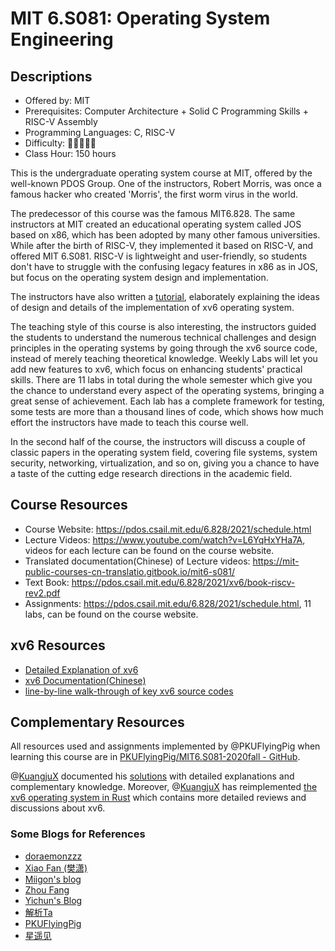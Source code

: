 # MIT 6.S081: Operating System Engineering

## Descriptions

- Offered by: MIT
- Prerequisites: Computer Architecture + Solid C Programming Skills + RISC-V Assembly
- Programming Languages: C, RISC-V
- Difficulty: 🌟🌟🌟🌟🌟
- Class Hour: 150 hours

This is the undergraduate operating system course at MIT, offered by the well-known PDOS Group. One of the instructors, Robert Morris, was once a famous hacker who created 'Morris', the first worm virus in the world.

The predecessor of this course was the famous MIT6.828. The same instructors at MIT created an educational operating system called JOS based on x86, which has been adopted by many other famous universities. While after the birth of RISC-V, they implemented it based on RISC-V, and offered MIT 6.S081. RISC-V is lightweight and user-friendly, so students don't have to struggle with the confusing legacy features in x86 as in JOS, but focus on the operating system design and implementation. 

The instructors have also written a [tutorial](https://pdos.csail.mit.edu/6.828/2021/xv6/book-riscv-rev2.pdf), elaborately explaining the ideas of design and details of the implementation of xv6 operating system. 

The teaching style of this course is also interesting, the instructors guided the students to understand the numerous technical challenges and design principles in the operating systems by going through the xv6 source code, instead of merely teaching theoretical knowledge. Weekly Labs will let you add new features to xv6, which focus on enhancing students' practical skills. There are 11 labs in total during the whole semester which give you the chance to understand every aspect of the operating systems, bringing a great sense of achievement. Each lab has a complete framework for testing, some tests are more than a thousand lines of code, which shows how much effort the instructors have made to teach this course well.

In the second half of the course, the instructors will discuss a couple of classic papers in the operating system field, covering file systems, system security, networking, virtualization, and so on, giving you a chance to have a taste of the cutting edge research directions in the academic field.

## Course Resources

- Course Website: <https://pdos.csail.mit.edu/6.828/2021/schedule.html>
- Lecture Videos: <https://www.youtube.com/watch?v=L6YqHxYHa7A>, videos for each lecture can be found on the course website.
- Translated documentation(Chinese) of Lecture videos: <https://mit-public-courses-cn-translatio.gitbook.io/mit6-s081/>
- Text Book: <https://pdos.csail.mit.edu/6.828/2021/xv6/book-riscv-rev2.pdf>
- Assignments: <https://pdos.csail.mit.edu/6.828/2021/schedule.html>, 11 labs, can be found on the course website.

## xv6 Resources

- [Detailed Explanation of xv6](https://space.bilibili.com/1040264970/)
- [xv6 Documentation(Chinese)](https://th0ar.gitbooks.io/xv6-chinese/content/index.html)
- [line-by-line walk-through of key xv6 source codes](https://www.youtube.com/playlist?list=PLbtzT1TYeoMhTPzyTZboW_j7TPAnjv9XB)

## Complementary Resources

All resources used and assignments implemented by @PKUFlyingPig when learning this course are in [PKUFlyingPig/MIT6.S081-2020fall - GitHub][github_pkuflyingpig].

@[KuangjuX][KuangjuX] documented his [solutions][solution_kuangjux] with detailed explanations and complementary knowledge. Moreover, @[KuangjuX][KuangjuX] has reimplemented [the xv6 operating system in Rust][xv6-rust] which contains more detailed reviews and discussions about xv6.

[github_pkuflyingpig]: https://github.com/PKUFlyingPig/MIT6.S081-2020fall
[KuangjuX]: https://github.com/KuangjuX
[solution_kuangjux]: https://github.com/KuangjuX/xv6-riscv-solution
[xv6-rust]: https://github.com/Ko-oK-OS/xv6-rust

### Some Blogs for References

- [doraemonzzz](http://doraemonzzz.com/tags/6-S081/)
- [Xiao Fan (樊潇)](https://fanxiao.tech/posts/2021-03-02-mit-6s081-notes/)
- [Miigon's blog](https://blog.miigon.net/categories/mit6-s081/)
- [Zhou Fang](https://walkerzf.github.io/categories/6-S081/index.html)
- [Yichun's Blog](https://www.yichuny.page/tags/Operating%20System)
- [解析Ta](https://blog.csdn.net/u013577996/article/details/108679997)
- [PKUFlyingPig](https://github.com/PKUFlyingPig/MIT6.S081-2020fall)
- [星遥见](https://www.cnblogs.com/weijunji/tag/XV6/)
